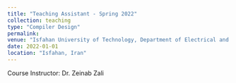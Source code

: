 ```yaml
---
title: "Teaching Assistant - Spring 2022"
collection: teaching
type: "Compiler Design"
permalink:
venue: "Isfahan University of Technology, Department of Electrical and Computer Engineering"
date: 2022-01-01
location: "Isfahan, Iran"
---
```


Course Instructor: Dr. Zeinab Zali
